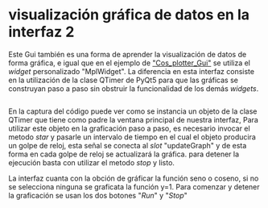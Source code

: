 # visualización gráfica de datos en la interfaz 2

Este Gui también es una forma de aprender la visualización de datos de forma gráfica, e igual que en el ejemplo de ["Cos_plotter_Gui"](https://github.com/DanielEstrada971102/Implementaciones_FPGA/tree/master/Interfaces/Cos_plotter_Gui)
se utiliza el _widget_ personalizado "MplWidget". La diferencia en esta interfaz consiste en la utilización de la clase QTimer de PyQt5 para 
que las gráficas se construyan paso a paso sin obstruir la funcionalidad de los demás _widgets_.

<img scr="/.images/armonic.jpg" width="600x">

En la captura del código puede ver como se instancia un objeto de la clase QTimer que tiene como padre la ventana principal de nuestra interfaz,
Para utilizar este objeto en la graficación paso a paso, es necesario invocar el metodo _star_ y pasarle un intervalo de tiempo 
en el cual el objeto producira un golpe de reloj, esta señal se conecta al _slot_  "updateGraph" y de esta forma en cada golpe de reloj se 
actualizará la gráfica. para detener la ejecución basta con utilizar el metodo _stop_ y listo.

La interfaz cuanta con la obción de gráficar la función seno o coseno, si no se selecciona ninguna se graficata la función y=1. Para comenzar y detener 
la graficación se usan los dos botones "_Run_" y "_Stop_"

<img scr="/.images/armonicGui.jpg" width="600x">


